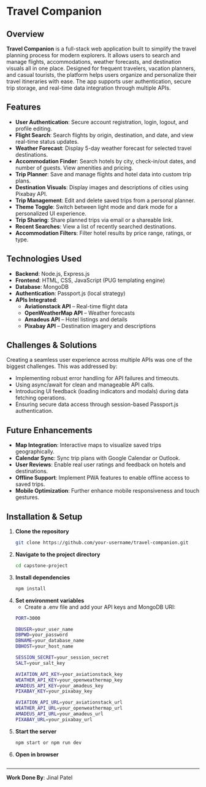 # Travel Companion

## Overview
**Travel Companion** is a full-stack web application built to simplify the travel planning process for modern explorers. It allows users to search and manage flights, accommodations, weather forecasts, and destination visuals all in one place. Designed for frequent travelers, vacation planners, and casual tourists, the platform helps users organize and personalize their travel itineraries with ease. The app supports user authentication, secure trip storage, and real-time data integration through multiple APIs.

## Features
- **User Authentication**: Secure account registration, login, logout, and profile editing.
- **Flight Search**: Search flights by origin, destination, and date, and view real-time status updates.
- **Weather Forecast**: Display 5-day weather forecast for selected travel destinations.
- **Accommodation Finder**: Search hotels by city, check-in/out dates, and number of guests. View amenities and pricing.
- **Trip Planner**: Save and manage flights and hotel data into custom trip plans.
- **Destination Visuals**: Display images and descriptions of cities using Pixabay API.
- **Trip Management**: Edit and delete saved trips from a personal planner.
- **Theme Toggle**: Switch between light mode and dark mode for a personalized UI experience.
- **Trip Sharing**: Share planned trips via email or a shareable link.
- **Recent Searches**: View a list of recently searched destinations.
- **Accommodation Filters**: Filter hotel results by price range, ratings, or type.

## Technologies Used
- **Backend**: Node.js, Express.js
- **Frontend**: HTML, CSS, JavaScript (PUG templating engine)
- **Database**: MongoDB
- **Authentication**: Passport.js (local strategy)
- **APIs Integrated**:
  - **Aviationstack API** – Real-time flight data
  - **OpenWeatherMap API** – Weather forecasts
  - **Amadeus API** – Hotel listings and details
  - **Pixabay API** – Destination imagery and descriptions

## Challenges & Solutions
Creating a seamless user experience across multiple APIs was one of the biggest challenges. This was addressed by:
- Implementing robust error handling for API failures and timeouts.
- Using async/await for clean and manageable API calls.
- Introducing UI feedback (loading indicators and modals) during data fetching operations.
- Ensuring secure data access through session-based Passport.js authentication.

## Future Enhancements
- **Map Integration**: Interactive maps to visualize saved trips geographically.
- **Calendar Sync**: Sync trip plans with Google Calendar or Outlook.
- **User Reviews**: Enable real user ratings and feedback on hotels and destinations.
- **Offline Support**: Implement PWA features to enable offline access to saved trips.
- **Mobile Optimization**: Further enhance mobile responsiveness and touch gestures.

## Installation & Setup
1. **Clone the repository**
   ```bash
   git clone https://github.com/your-username/travel-companion.git
2. **Navigate to the project directory**
   ```bash
   cd capstone-project
3. **Install dependencies**
    ```bash
    npm install
4. **Set environment variables**
   - Create a .env file and add your API keys and MongoDB URI:
   ```bash
   PORT=3000
   
   DBUSER=your_user_name
   DBPWD=your_password
   DBNAME=your_database_name
   DBHOST=your_host_name
   
   SESSION_SECRET=your_session_secret
   SALT=your_salt_key
   
   AVIATION_API_KEY=your_aviationstack_key
   WEATHER_API_KEY=your_openweathermap_key
   AMADEUS_API_KEY=your_amadeus_key
   PIXABAY_KEY=your_pixabay_key
   
   AVIATION_API_URL=your_aviationstack_url
   WEATHER_API_URL=your_openweathermap_url
   AMADEUS_API_URL=your_amadeus_url
   PIXABAY_URL=your_pixabay_url
5. **Start the server**
   ```bash
   npm start or npm run dev
6. **Open in browser**
   ```Go to http://localhost:3000
   
---
**Work Done By**:
Jinal Patel


